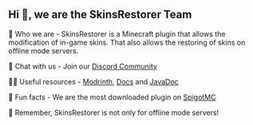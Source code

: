 ## Hi 👋, we are the SkinsRestorer Team

🙋‍️ Who we are - SkinsRestorer is a Minecraft plugin that allows the modification of in-game skins. That also allows the restoring of skins on offline mode servers.

🌈 Chat with us - Join our [Discord Community](https://skinsrestorer.net/discord)

👩‍💻 Useful resources - [Modrinth](https://modrinth.com/plugin/skinsrestorer), [Docs](https://skinsrestorer.net/docs) and [JavaDoc](https://docs.skinsrestorer.net)

🍿 Fun facts - We are the most downloaded plugin on [SpigotMC](https://www.spigotmc.org/resources/?order=download_count)

🧙 Remember, SkinsRestorer is not only for offline mode servers!
